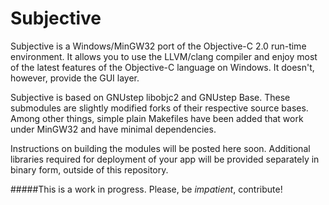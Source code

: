 Subjective
==========

Subjective is a Windows/MinGW32 port of the Objective-C 2.0 run-time environment. It allows you to use the LLVM/clang compiler and enjoy most of the latest features of the Objective-C language on Windows. It doesn't, however, provide the GUI layer.

Subjective is based on GNUstep libobjc2 and GNUstep Base. These submodules are slightly modified forks of their respective source bases. Among other things, simple plain Makefiles have been added that work under MinGW32 and have minimal dependencies.

Instructions on building the modules will be posted here soon. Additional libraries required for deployment of your app will be provided separately in binary form, outside of this repository.

#####This is a work in progress. Please, be *impatient*, contribute!
